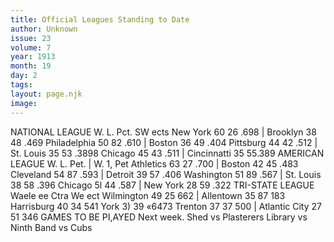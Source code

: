 ```yaml
---
title: Official Leagues Standing to Date
author: Unknown
issue: 23
volume: 7
year: 1913
month: 19
day: 2
tags:
layout: page.njk
image:
---
```

NATIONAL LEAGUE W. L. Pct. SW ects New York 60 26 .698 | Brooklyn 38 48 .469 Philadelphia 50 82 .610 | Boston 36 49 .404 Pittsburg 44 42 .512 | St. Louis 35 53 .3898 Chicago 45 43 .511 | Cincinnatti 35 55.389 AMERICAN LEAGUE W. L. Pet. | W. 1, Pet Athletics 63 27 .700 | Boston 42 45 .483 Cleveland 54 87 .593 | Detroit 39 57 .406 Washington 51 89 .567 | St. Louis 38 58 .396 Chicago 5l 44 .587 | New York 28 59 .322 TRI-STATE LEAGUE Waele ee Ctra We ect Wilmington 49 25 662 | Allentown 35 87 183 Harrisburg 40 34 541 York 3) 39 «6473 Trenton 37 37 500 | Atlantic City 27 51 346 GAMES TO BE PI,AYED Next week. Shed vs Plasterers Library vs Ninth Band vs Cubs 

